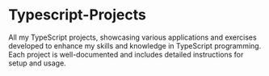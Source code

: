 # Typescript-Projects
 All my TypeScript projects, showcasing various applications and exercises developed to enhance my skills and knowledge in TypeScript programming. Each project is well-documented and includes detailed instructions for setup and usage.
